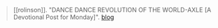 > [[rolinson]]. "DANCE DANCE REVOLUTION OF THE WORLD-AXLE [A Devotional Post for Monday]". [blog](https://aryaakasha.com/2019/12/02/dance-dance-revolution-of-the-world-axle-a-devotional-post-for-monday/)